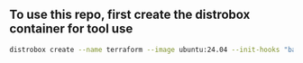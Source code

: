 ## To use this repo, first create the distrobox container for tool use

``` bash
distrobox create --name terraform --image ubuntu:24.04 --init-hooks "bash $HOME/devops/terraform-distrobox/provision.sh"
```